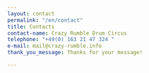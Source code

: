 ```yaml
---
layout: contact
permalink: "/en/contact"
title: Contacts
contact-name: Crazy Rumble Drum Circus
telephone: "+49(0) 163 21 47 324 "
e-mail: mail@crazy-rumble.info
thank_you_message: Thanks for your message!

---
```

